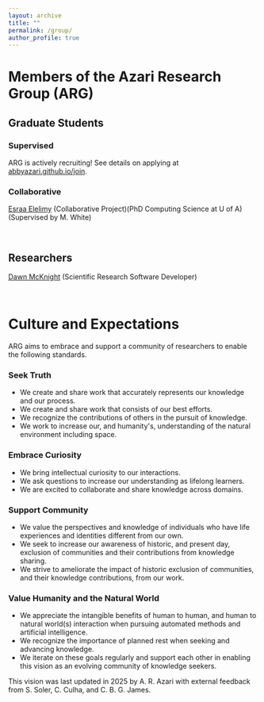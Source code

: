 ```yaml
---
layout: archive
title: ""
permalink: /group/
author_profile: true
---
```


# Members of the Azari Research Group (ARG)

## Graduate Students

### Supervised

ARG is actively recruiting! See details on applying at [abbyazari.github.io/join](https://abbyazari.github.io/join).

### Collaborative

[Esraa Elelimy](https://esraaelelimy.github.io/) (Collaborative Project)(PhD Computing Science at U of A)(Supervised by M. White)

&nbsp;

## Researchers

[Dawn McKnight](https://demcknight.com/) (Scientific Research Software Developer)

&nbsp;
&nbsp;

# Culture and Expectations

ARG aims to embrace and support a community of researchers to enable the following standards. 

### Seek Truth
- We create and share work that accurately represents our knowledge and our process.
- We create and share work that consists of our best efforts.
- We recognize the contributions of others in the pursuit of knowledge. 
- We work to increase our, and humanity's, understanding of the natural environment including space.

### Embrace Curiosity
- We bring intellectual curiosity to our interactions.
- We ask questions to increase our understanding as lifelong learners. 
- We are excited to collaborate and share knowledge across domains.
 
### Support Community
- We value the perspectives and knowledge of individuals who have life experiences and identities different from our own.
- We seek to increase our awareness of historic, and present day, exclusion of communities and their contributions from knowledge sharing.
- We strive to ameliorate the impact of historic exclusion of communities, and their knowledge contributions, from our work.

### Value Humanity and the Natural World
- We appreciate the intangible benefits of human to human, and human to natural world(s) interaction when pursuing automated methods and artificial intelligence.
- We recognize the importance of planned rest when seeking and advancing knowledge. 
- We iterate on these goals regularly and support each other in enabling this vision as an evolving community of knowledge seekers.

This vision was last updated in 2025 by A. R. Azari with external feedback from S. Soler, C. Culha, and C. B. G. James.
